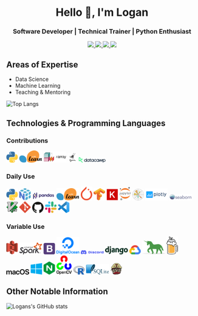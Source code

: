 <h1 align="center">Hello 👋, I'm Logan</h1>
<h3 align="center">Software Developer | Technical Trainer | Python Enthusiast</h3>

<p align="center">
<a href="https://linkedin.com/in/logan-thomas">
  <img src="https://img.shields.io/badge/LinkedIn-blue?style=flat&logo=linkedin&labelColor=gray"/>
</a>


<a href="https://twitter.com/__loges__">
  <img src="https://img.shields.io/badge/Twitter-blue?style=flat&logo=twitter&labelColor=gray"/>
</a>

<a href="https://dev.to/loganthomas">
  <img src="https://img.shields.io/badge/Dev.to-black?style=flat&logo=dev.to&labelColor=gray"/>
</a>

<a href="https://komarev.com/ghpvc/?username=loganthomas&label=Views">
  <img src="https://komarev.com/ghpvc/?username=loganthomas&label=Views"/>
</a>
</p>

## Areas of Expertise
- Data Science
- Machine Learning
- Teaching & Mentoring

![Top Langs](https://github-readme-stats.vercel.app/api/top-langs/?username=loganthomas&hide=Jupyter%20Notebook&layout=compact&border_color=2e4058)

## Technologies & Programming Languages
### Contributions
<img src = './logos/python.svg' width='30'/> <img src = './logos/scikit-learn.svg' width='60'/> <img src = './logos/xarray.png' width='60'> <img src = './logos/pyjanitor.png' width='25'/> <img src = './logos/datacamp.svg' width='70'/>

### Daily Use
<img src = './logos/python.svg' width='30'/> <img src = './logos/numpy.svg' width='30'/> <img src = './logos/pandas.svg' width='60'/> <img src = './logos/scikit-learn.svg' width='60'/> <img src = './logos/pytorch.svg' width='30'/> <img src = './logos/tensorflow.svg' width='30'/> <img src = './logos/keras.svg' width='30'/> <img src = './logos/jupyter.svg' width='30'/> <img src = './logos/matplotlib.svg' width='30'/> <img src = './logos/plotly.svg' width='60'/> <img src = './logos/seaborn.svg' width='60'/> <img src = './logos/vim.svg' width='30'/> <img src = './logos/git-icon.svg' width='30'/> <img src = './logos/github-icon.svg' width='30'/> <img src = './logos/slack.svg' width='30'/> <img src = './logos/visual-studio-code.svg' width='30'/>

### Variable Use
<img src = './logos/aws-s3.svg' width='30'/> <img src = './logos/apache-spark.svg' width='60'/> <img src = './logos/bootstrap.svg' width='30'/>
<img src = './logos/digital-ocean.svg' width='60'/> <img src = './logos/discord.svg' width='60'/> <img src = './logos/django.svg' width='60'/> <img src = './logos/google-cloud.svg' width='30'/> <img src = './logos/gunicorn.svg' width='60'/> <img src = './logos/homebrew.svg' width='30'/> <img src = './logos/macOS.svg' width='60'/> <img src = './logos/microsoft-windows.svg' width='30'/> <img src = './logos/nginx.svg' width='30'/> <img src = './logos/opencv.svg' width='40'/> <img src = './logos/r-lang.svg' width='30'/> <img src = './logos/sqlite.svg' width='60'/> <img src = './logos/travis-ci.svg' width='30'/>

## Other Notable Information
![Logans's GitHub stats](https://github-readme-stats.vercel.app/api?username=loganthomas&count_private=true&show_icons=true&include_all_commits=true&border_color=2e4058)



<!--
**loganthomas/loganthomas** is a ✨ _special_ ✨ repository because its `README.md` (this file) appears on your GitHub profile.

Here are some ideas to get you started:

- 🔭 I’m currently working on ...
- 🌱 I’m currently learning ...
- 👯 I’m looking to collaborate on ...
- 🤔 I’m looking for help with ...
- 💬 Ask me about ...
- 📫 How to reach me: ...
- 😄 Pronouns: ...
- ⚡ Fun fact: ...
-->
